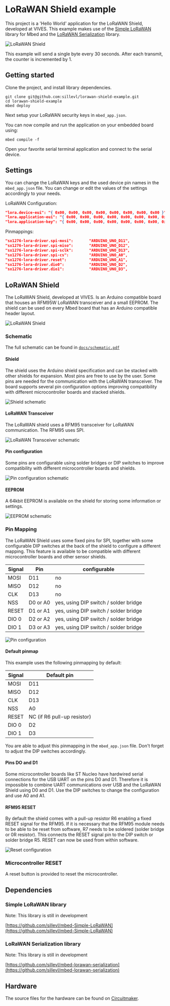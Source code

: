 # LoRaWAN Shield example

This project is a 'Hello World' application for the LoRaWAN Shield, developed at VIVES. This example makes use of the [Simple LoRaWAN](https://github.com/sillevl/mbed-Simple-LoRaWAN) library for Mbed and the [LoRaWAN Serialization](https://github.com/sillevl/mbed-lorawan-serialization) library.

![LoRaWAN Shield](img/lorawan-shield-top.jpg)

This example will send a single byte every 30 seconds. After each transmit, the counter is incremented by 1.

## Getting started

Clone the project, and install library dependencies.

```shell
git clone git@github.com:sillevl/lorawan-shield-example.git
cd lorawan-shield-example
mbed deploy
```

Next setup your LoRaWAN security keys in `mbed_app.json`.

You can now compile and run the application on your embedded board using:

```shell
mbed compile -f
```

Open your favorite serial terminal application and connect to the serial device.

## Settings

You can change the LoRaWAN keys and the used device pin names in the `mbed_app.json` file. You can change or edit the values of the settings accordingly to your needs.

LoRaWAN Configuration:

```json
"lora.device-eui": "{ 0x00, 0x00, 0x00, 0x00, 0x00, 0x00, 0x00, 0x00 }",
"lora.application-eui": "{ 0x00, 0x00, 0x00, 0x00, 0x00, 0x00, 0x00, 0x00 }",
"lora.application-key": "{ 0x00, 0x00, 0x00, 0x00, 0x00, 0x00, 0x00, 0x00, 0x00, 0x00, 0x00, 0x00, 0x00, 0x00, 0x00, 0x00 }",
```

Pinmappings:

```json
"sx1276-lora-driver.spi-mosi":       "ARDUINO_UNO_D11",
"sx1276-lora-driver.spi-miso":       "ARDUINO_UNO_D12",
"sx1276-lora-driver.spi-sclk":       "ARDUINO_UNO_D13",
"sx1276-lora-driver.spi-cs":         "ARDUINO_UNO_A0",
"sx1276-lora-driver.reset":          "ARDUINO_UNO_A1",
"sx1276-lora-driver.dio0":           "ARDUINO_UNO_D2",
"sx1276-lora-driver.dio1":           "ARDUINO_UNO_D3",
```

## LoRaWAN Shield

The LoRaWAN Shield, developed at VIVES. Is an Arduino compatible board that houses an RFM95W LoRaWAN transceiver and a small EEPROM. The shield can be used on every Mbed board that has an Arduino compatible header layout.

![LoRaWAN Shield](img/lorawan_shield.png)

### Schematic

The full schematic can be found in [`docs/schematic.pdf`](docs/schematic.pdf)

#### Shield

The shield uses the Arduino shield specification and can be stacked with other shields for expansion. Most pins are free to use by the user. Some pins are needed for the communication with the LoRaWAN transceiver. The board supports several pin configuration options improving compatibility with different microcontroller boards and stacked shields.

![Shield schematic](img/schematic-shield.png)

#### LoRaWAN Transceiver

The LoRaWAN shield uses a RFM95 transceiver for LoRaWAN communication. The RFM95 uses SPI.

![LoRaWAN Transceiver schematic](img/schematic-lorawan-transceiver.png)

#### Pin configuration

Some pins are configurable using solder bridges or DIP switches to improve compatibility with different microcontroller boards and shields.

![Pin configuration schematic](img/schematic-pinconfiguration.png)

#### EEPROM

A 64kbit EEPROM is available on the shield for storing some information or settings.

![EEPROM schematic](img/schematic-eeprom.png)

### Pin Mapping

The LoRaWAN Shield uses some fixed pins for SPI, together with some configurable DIP switches at the back of the shield to configure a different mapping. This feature is available to be compatible with different microcontroller boards and other sensor shields.

Signal | Pin | configurable
--- | --- | ---
MOSI | D11 | no
MISO | D12 | no
CLK | D13 | no
NSS | D0 or A0 | yes, using DIP switch / solder bridge
RESET | D1 or A1 | yes, using DIP switch / solder bridge
DIO 0 | D2 or A2 | yes, using DIP switch / solder bridge
DIO 1 | D3 or A3 | yes, using DIP switch / solder bridge

![Pin configuration](img/pin-configuration.jpg)

#### Default pinmap

This example uses the following pinmapping by default:

Signal | Default pin
--- | ---
MOSI | D11
MISO | D12
CLK | D13
NSS | A0
RESET | NC (if R6 pull-up resistor)
DIO 0 | D2
DIO 1 | D3

You are able to adjust this pinmapping in the `mbed_app.json` file. Don't forget to adjust the DIP switches accordingly.

#### Pins DO and D1

Some microcontroller boards like ST Nucleo have hardwired serial connections for the USB UART on the pins D0 and D1. Therefore it is impossible to combine UART communications over USB and the LoRaWAN Shield using D0 and D1. Use the DIP switches to change the configuration and use A0 and A1.

#### RFM95 RESET

By default the shield comes with a pull-up resistor R6 enabling a fixed RESET signal for the RFM95. If it is necessary that the RFM95 module needs to be able to be reset from software, R7 needs to be soldered (solder bridge or 0R resistor). This connects the RESET signal pin to the DIP switch or solder bridge R5. RESET can now be used from within software.

![Reset configuration](img/reset-configuration.jpg)

### Microcontroller RESET

A reset button is provided to reset the microcontroller.

## Dependencies

### Simple LoRaWAN library

Note: This library is still in development

[https://github.com/sillevl/mbed-Simple-LoRaWAN](https://github.com/sillevl/mbed-Simple-LoRaWAN)

### LoRaWAN Serialization library

Note: This library is still in development

[https://github.com/sillevl/mbed-lorawan-serialization](https://github.com/sillevl/mbed-lorawan-serialization)

## Hardware

The source files for the hardware can be found on [Circuitmaker](https://workspace.circuitmaker.com/Projects/Details/Sille-Van-Landschoot-2/LoRaWAN-Shield-Lite).
